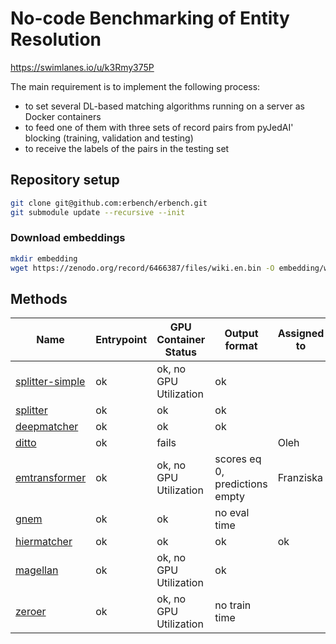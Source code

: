 # No-code Benchmarking of Entity Resolution

https://swimlanes.io/u/k3Rmy375P

The main requirement is to implement the following process:

- to set several DL-based matching algorithms running on a server as Docker containers
- to feed one of them with three sets of record pairs from pyJedAI' blocking (training, validation and testing)
- to receive the labels of the pairs in the testing set

## Repository setup

```bash
git clone git@github.com:erbench/erbench.git
git submodule update --recursive --init
```

### Download embeddings

```bash
mkdir embedding
wget https://zenodo.org/record/6466387/files/wiki.en.bin -O embedding/wiki.en.bin
```

## Methods

| Name                                             | Entrypoint | GPU Container Status   | Output format                  | Assigned to |
|--------------------------------------------------|------------|------------------------|--------------------------------|-------------|
| [splitter-simple](splitter-simple/README.md)     | ok         | ok, no GPU Utilization | ok                             |             |
| [splitter](splitter/README.md)                   | ok         | ok                     | ok                             |             |
| [deepmatcher](methods/deepmatcher/README.md)     | ok         | ok                     | ok                             |             |
| [ditto](methods/ditto/README.md)                 | ok         | fails                  |                                | Oleh        |
| [emtransformer](methods/emtransformer/README.md) | ok         | ok, no GPU Utilization | scores eq 0, predictions empty | Franziska   |
| [gnem](methods/gnem/README.md)                   | ok         | ok                     | no eval time                   |             |
| [hiermatcher](methods/hiermatcher/README.md)     | ok         | ok                     | ok                             | ok          |
| [magellan](methods/magellan/README.md)           | ok         | ok, no GPU Utilization | ok                             |             |
| [zeroer](methods/zeroer/README.md)               | ok         | ok, no GPU Utilization | no train time                  |             |
